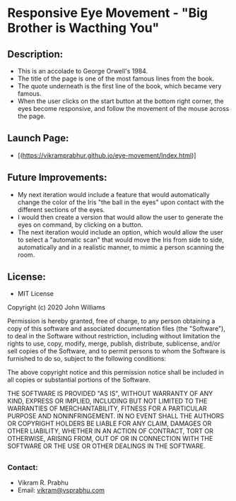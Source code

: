# Responsive Eye Movement - "Big Brother is Wacthing You"

## Description:
  - This is an accolade to George Orwell's 1984.
  - The title of the page is one of the most famous lines from the book.
  - The quote underneath is the first line of the book, which became very famous.
  - When the user clicks on the start button at the bottom right corner, the eyes become responsive, and follow the movement of the mouse across the page.

## Launch Page:

  - [(https://vikramprabhur.github.io/eye-movement/Index.html)] 

## Future Improvements:
  - My next iteration would include a feature that would automatically change the color of the Iris "the ball in the eyes" upon contact with the different sections of the eyes.
  - I would then create a version that would allow the user to generate the eyes on command, by clicking on a button.
  - The next iteration would include an option, which would allow the user to select a "automatic scan" that would move the Iris from side to side, automatically and in a realistic manner, to mimic a person scanning the room.   

## License:
- MIT License

Copyright (c) 2020 John Williams

Permission is hereby granted, free of charge, to any person obtaining a copy
of this software and associated documentation files (the "Software"), to deal
in the Software without restriction, including without limitation the rights
to use, copy, modify, merge, publish, distribute, sublicense, and/or sell
copies of the Software, and to permit persons to whom the Software is
furnished to do so, subject to the following conditions:

The above copyright notice and this permission notice shall be included in all
copies or substantial portions of the Software.

THE SOFTWARE IS PROVIDED "AS IS", WITHOUT WARRANTY OF ANY KIND, EXPRESS OR
IMPLIED, INCLUDING BUT NOT LIMITED TO THE WARRANTIES OF MERCHANTABILITY,
FITNESS FOR A PARTICULAR PURPOSE AND NONINFRINGEMENT. IN NO EVENT SHALL THE
AUTHORS OR COPYRIGHT HOLDERS BE LIABLE FOR ANY CLAIM, DAMAGES OR OTHER
LIABILITY, WHETHER IN AN ACTION OF CONTRACT, TORT OR OTHERWISE, ARISING FROM,
OUT OF OR IN CONNECTION WITH THE SOFTWARE OR THE USE OR OTHER DEALINGS IN THE
SOFTWARE.

##

### Contact:
- Vikram R. Prabhu
- Email: vikram@vsprabhu.com

